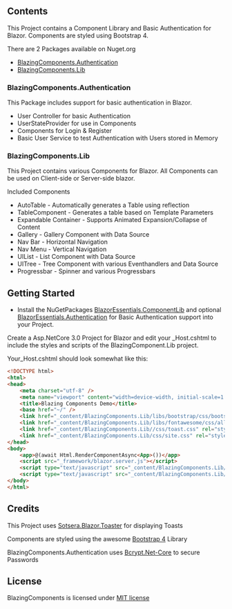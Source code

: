 ## Contents
This Project contains a Component Library and Basic Authentication for Blazor. Components are styled using Bootstrap 4.

There are 2 Packages available on Nuget.org

- [BlazingComponents.Authentication](https://www.nuget.org/packages/BlazingComponents.Authentication/)
- [BlazingComponents.Lib](https://www.nuget.org/packages/BlazingComponents.Lib/)

### BlazingComponents.Authentication
This Package includes support for basic authentication in Blazor.
- User Controller for basic Authentication
- UserStateProvider for use in Components
- Components for Login & Register
- Basic User Service to test Authentication with Users stored in Memory

### BlazingComponents.Lib
This Project contains various Components for Blazor. All Components can be used on Client-side or Server-side blazor.

Included Components
- AutoTable - Automatically generates a Table using reflection
- TableComponent - Generates a table based on Template Parameters
- Expandable Container - Supports Animated Expansion/Collapse of Content
- Gallery - Gallery Component with Data Source
- Nav Bar - Horizontal Navigation
- Nav Menu - Vertical Navigation
- UIList - List Component with Data Source
- UITree - Tree Component with various Eventhandlers and Data Source
- Progressbar - Spinner and various Progressbars
  

## Getting Started
- Install the NuGetPackages [BlazorEssentials.ComponentLib](https://www.nuget.org/packages/BlazorEssentials.ComponentLib/) and optional [BlazorEssentials.Authentication](https://www.nuget.org/packages/BlazorEssentials.Authentication/) for Basic Authentication support into your Project.

Create a Asp.NetCore 3.0 Project for Blazor and edit your _Host.cshtml to include the styles and scripts of the BlazingComponent.Lib project.

Your_Host.cshtml should look somewhat like this:
```html
<!DOCTYPE html>
<html>
<head>
    <meta charset="utf-8" />
    <meta name="viewport" content="width=device-width, initial-scale=1.0" />
    <title>Blazing Components Demo</title>
    <base href="~/" />
    <link href="_content/BlazingComponents.Lib/libs/bootstrap/css/bootstrap.min.css" rel="stylesheet" />
    <link href="_content/BlazingComponents.Lib/libs/fontawesome/css/all.min.css" rel="stylesheet" />
    <link href="_content/BlazingComponents.Lib//css/toast.css" rel="stylesheet">
    <link href="_content/BlazingComponents.Lib/css/site.css" rel="stylesheet" />
</head>
<body>
    <app>@(await Html.RenderComponentAsync<App>())</app>
    <script src="_framework/blazor.server.js"></script>
    <script type="text/javascript" src="_content/BlazingComponents.Lib/libs/jquery/jquery.min.js"></script>
    <script type="text/javascript" src="_content/BlazingComponents.Lib/libs/bootstrap/js/bootstrap.min.js"></script>
</body>
</html>
```



## Credits

This Project uses [Sotsera.Blazor.Toaster](https://github.com/sotsera/sotsera.blazor.toaster/blob/master/README.md) for displaying Toasts

Components are styled using the awesome [Bootstrap 4](https://getbootstrap.com/docs/4.0/getting-started/introduction/) Library

BlazingComponents.Authentication uses [Bcrypt.Net-Core](https://github.com/neoKushan/BCrypt.Net-Core) to secure Passwords

## License

BlazingComponents is licensed under [MIT license](http://www.opensource.org/licenses/mit-license.php)